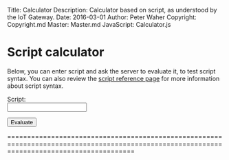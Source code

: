 ﻿Title: Calculator
Description: Calculator based on script, as understood by the IoT Gateway.
Date: 2016-03-01
Author: Peter Waher
Copyright: Copyright.md
Master: Master.md
JavaScript: Calculator.js

Script calculator
=============================

Below, you can enter script and ask the server to evaluate it, to test script syntax. You can also review the [script reference page](Script.md)
for more information about script syntax.

Script:  
<input type="text" name="script">

<button type="button" onclick="EvaluateExpression();">Evaluate</button>

============================================================================================================================================

<div id="Results"></div>